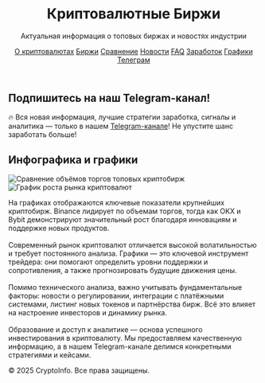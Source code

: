 <!DOCTYPE html>
<html lang="ru">
<head>
  <meta charset="UTF-8">
  <meta name="viewport" content="width=device-width, initial-scale=1.0">
  <meta name="description" content="Актуальная информация о топовых криптовалютных биржах, аналитика, новости и стратегии заработка.">
  <title>Криптовалютные биржи</title>
  <script src="https://cdn.tailwindcss.com"></script>
  <script>
    document.addEventListener("DOMContentLoaded", () => {
      document.querySelectorAll('a[href^="#"]').forEach(anchor => {
        // Игнорируем внешние якорные ссылки (например, в Telegram)
        if (anchor.getAttribute('target') === '_blank') return;
        anchor.addEventListener('click', function (e) {
          e.preventDefault();
          const target = document.querySelector(this.getAttribute('href'));
          if (target) {
            target.scrollIntoView({ behavior: 'smooth' });
          }
        });
      });
    });
  </script>
</head>
<body class="bg-gray-100 text-gray-800">
  <header class="bg-gray-900 text-white p-6">
    <div class="max-w-5xl mx-auto flex flex-wrap justify-between items-center">
      <div>
        <h1 class="text-3xl font-bold">Криптовалютные Биржи</h1>
        <p class="mt-1 text-sm">Актуальная информация о топовых биржах и новостях индустрии</p>
      </div>
      <nav class="space-x-4 flex flex-wrap items-center mt-4 md:mt-0">
        <a href="#about" class="hover:underline">О криптовалютах</a>
        <a href="#exchanges" class="hover:underline">Биржи</a>
        <a href="#comparison" class="hover:underline">Сравнение</a>
        <a href="#news" class="hover:underline">Новости</a>
        <a href="#faq" class="hover:underline">FAQ</a>
        <a href="#telegram-info" class="hover:underline">Заработок</a>
        <a href="#charts" class="hover:underline">Графики</a>
        <a href="https://t.me/+PJkfVDvTzIJlODY8" target="_blank" rel="noopener noreferrer" class="bg-blue-500 px-3 py-1 rounded text-white hover:bg-blue-600">Телеграм</a>
      </nav>
    </div>
  </header>

  <section class="bg-yellow-100 border-l-4 border-yellow-500 text-yellow-900 p-6 max-w-5xl mx-auto mt-6 rounded">
    <h2 class="text-3xl font-bold mb-2">Подпишитесь на наш Telegram-канал!</h2>
    <p class="text-lg">🔥 Вся новая информация, лучшие стратегии заработка, сигналы и аналитика — только в нашем <a href="https://t.me/+PJkfVDvTzIJlODY8" class="underline font-semibold text-blue-700" target="_blank" rel="noopener noreferrer">Telegram-канале</a>! Не упустите шанс заработать больше!</p>
  </section>

  <!-- Пример пустых секций для валидности навигации -->
  <section id="about" class="p-6 max-w-5xl mx-auto"></section>
  <section id="exchanges" class="p-6 max-w-5xl mx-auto"></section>
  <section id="comparison" class="p-6 max-w-5xl mx-auto"></section>
  <section id="news" class="p-6 max-w-5xl mx-auto"></section>
  <section id="faq" class="p-6 max-w-5xl mx-auto"></section>
  <section id="telegram-info" class="p-6 max-w-5xl mx-auto"></section>

  <section id="charts" class="p-6 max-w-5xl mx-auto">
    <h2 class="text-2xl font-semibold mb-4">Инфографика и графики</h2>
    <div class="bg-white p-4 rounded-xl shadow space-y-4">
      <img src="https://cryptopotato.com/wp-content/uploads/2022/06/top_crypto_exchanges_volume_comparison.png" alt="Сравнение объёмов торгов топовых криптобирж" class="w-full rounded">
      <img src="https://static.coindesk.com/wp-content/uploads/2021/04/crypto-trading-volume-chart.jpg" alt="График роста рынка криптовалют" class="w-full rounded">
      <p>
        На графиках отображаются ключевые показатели крупнейших криптобирж. Binance лидирует по объемам торгов, тогда как OKX и Bybit демонстрируют значительный рост благодаря инновациям и поддержке новых продуктов.
        <br><br>
        Современный рынок криптовалют отличается высокой волатильностью и требует постоянного анализа. Графики — это ключевой инструмент трейдера: они помогают определить уровни поддержки и сопротивления, а также прогнозировать будущие движения цены.
        <br><br>
        Помимо технического анализа, важно учитывать фундаментальные факторы: новости о регулировании, интеграции с платёжными системами, листинг новых токенов и партнёрства бирж. Всё это влияет на настроение инвесторов и динамику рынка.
        <br><br>
        Образование и доступ к аналитике — основа успешного инвестирования в криптовалюту. Мы предоставляем качественную информацию, а в нашем Telegram-канале делимся конкретными стратегиями и кейсами.
      </p>
    </div>
  </section>

  <footer class="bg-gray-900 text-white text-center p-4 mt-8">
    <p>&copy; 2025 CryptoInfo. Все права защищены.</p>
  </footer>
</body>
</html>
